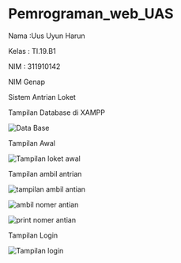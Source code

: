 # Pemrograman_web_UAS

Nama  :Uus Uyun Harun

Kelas : TI.19.B1

NIM   : 311910142

NIM Genap

Sistem Antrian Loket

Tampilan Database di XAMPP

![Data Base](https://user-images.githubusercontent.com/81503668/126307561-28d97881-552e-442a-94d1-801e93b3c933.JPG)



Tampilan Awal

![Tampilan loket awal](https://user-images.githubusercontent.com/81503668/126307847-86268757-f500-4358-a36c-79c8406ee2c3.JPG)


Tampilan ambil antrian

![tampilan ambil antian](https://user-images.githubusercontent.com/81503668/126308485-357bea56-77ea-41fe-9948-6732d653178b.JPG)


![ambil nomer antian](https://user-images.githubusercontent.com/81503668/126308086-57027703-a73f-4d4d-84a0-0f28fb5ea7a0.JPG)


![print nomer antian](https://user-images.githubusercontent.com/81503668/126308582-3e0b97f7-1866-495c-bc48-d6fe1cf6b6b0.JPG)

Tampilan Login

![Tampilan login](https://user-images.githubusercontent.com/81503668/126308646-bd30387e-fad4-4722-b2e5-8b6c3b785707.JPG)
